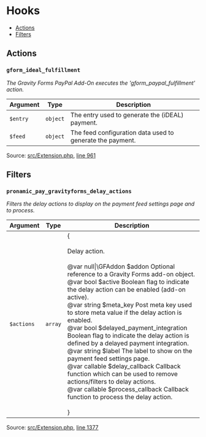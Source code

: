 # Hooks

- [Actions](#actions)
- [Filters](#filters)

## Actions

### `gform_ideal_fulfillment`

*The Gravity Forms PayPal Add-On executes the 'gform_paypal_fulfillment' action.*

Argument | Type | Description
-------- | ---- | -----------
`$entry` | `object` | The entry used to generate the (iDEAL) payment.
`$feed` | `object` | The feed configuration data used to generate the payment.

Source: [src/Extension.php](../src/Extension.php), [line 961](../src/Extension.php#L961-L970)

## Filters

### `pronamic_pay_gravityforms_delay_actions`

*Filters the delay actions to display on the payment feed settings page and to process.*

Argument | Type | Description
-------- | ---- | -----------
`$actions` | `array` | {<br><br>    Delay action.<br><br>    @var null\|\GFAddon $addon                       Optional reference to a Gravity Forms add-on object.<br>    @var bool          $active                      Boolean flag to indicate the delay action can be enabled (add-on active).<br>    @var string        $meta_key                    Post meta key used to store meta value if the delay action is enabled.<br>    @var bool          $delayed_payment_integration Boolean flag to indicate the delay action is defined by a delayed payment integration.<br>    @var string        $label                       The label to show on the payment feed settings page.<br>    @var callable      $delay_callback              Callback function which can be used to remove actions/filters to delay actions.<br>    @var callable      $process_callback            Callback function to process the delay action.<br><br>}

Source: [src/Extension.php](../src/Extension.php), [line 1377](../src/Extension.php#L1377-L1399)


